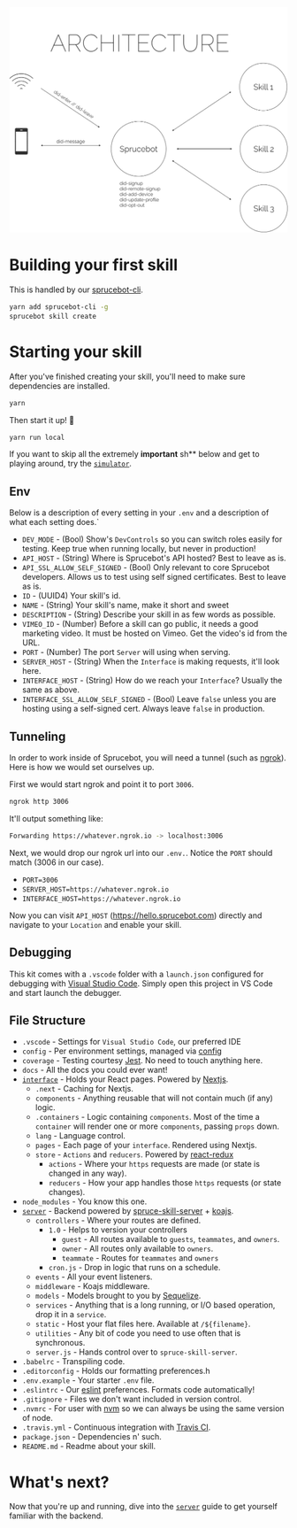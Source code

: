 
![Architecture](_images/architecture.gif?raw=true 'Architecture')

# Building your first skill
This is handled by our [sprucebot-cli](https://github.com/sprucelabsai/sprucebot-cli).

```bash
yarn add sprucebot-cli -g
sprucebot skill create
```

# Starting your skill
After you've finished creating your skill, you'll need to make sure dependencies are installed.

```bash
yarn
```
Then start it up! 🏁

```bash
yarn run local
```

If you want to skip all the extremely **important** sh** below and get to playing around, try the [`simulator`](simulator.md).

## Env
Below is a description of every setting in your `.env` and a description of what each setting does.`

* `DEV_MODE` - (Bool) Show's `DevControls` so you can switch roles easily for testing. Keep true when running locally, but never in production!
* `API_HOST` - (String) Where is Sprucebot's API hosted? Best to leave as is.
* `API_SSL_ALLOW_SELF_SIGNED` - (Bool) Only relevant to core Sprucebot developers. Allows us to test using self signed certificates. Best to leave as is.
* `ID` - (UUID4) Your skill's id.
* `NAME` - (String) Your skill's name, make it short and sweet
* `DESCRIPTION` - (String) Describe your skill in as few words as possible.
* `VIMEO_ID` - (Number) Before a skill can go public, it needs a good marketing video. It must be hosted on Vimeo. Get the video's id from the URL.
* `PORT` - (Number) The port `Server` will using when serving.
* `SERVER_HOST` - (String) When the `Interface` is making requests, it'll look here.
* `INTERFACE_HOST` - (String) How do we reach your `Interface`? Usually the same as above.
* `INTERFACE_SSL_ALLOW_SELF_SIGNED` - (Bool) Leave `false` unless you are hosting using a self-signed cert. Always leave `false` in production.

## Tunneling
In order to work inside of Sprucebot, you will need a tunnel (such as [ngrok](ngrok.io)). Here is how we would set ourselves up.

First we would start ngrok and point it to port `3006`.

```bash
ngrok http 3006
```

It'll output something like:
```bash
Forwarding https://whatever.ngrok.io -> localhost:3006
```

Next, we would drop our ngrok url into our `.env.`. Notice the `PORT` should match (3006 in our case).

* `PORT=3006`
* `SERVER_HOST=https://whatever.ngrok.io`
* `INTERFACE_HOST=https://whatever.ngrok.io`


Now you can visit `API_HOST` (https://hello.sprucebot.com) directly and navigate to your `Location` and enable your skill.

## Debugging
This kit comes with a `.vscode` folder with a `launch.json` configured for debugging with [Visual Studio Code](https://code.visualstudio.com). Simply open this project in VS Code and start launch the debugger.

## File Structure
 * `.vscode` - Settings for `Visual Studio Code`, our preferred IDE
 * `config` - Per environment settings, managed via [config](https://github.com/lorenwest/node-config)
 * `coverage` - Testing courtesy [Jest](https://facebook.github.io/jest/). No need to touch anything here.
 * `docs` - All the docs you could ever want!
 * [`interface`](interface.md) - Holds your React pages. Powered by [Nextjs](https://github.com/zeit/next.js/).
    * `.next` - Caching for Nextjs.
    * `components` - Anything reusable that will not contain much (if any) logic.
    * `.containers` - Logic containing `components`. Most of the time a `container` will render one or more `components`, passing `props` down.
    * `lang` - Language control.
    * `pages` - Each page of your `interface`. Rendered using Nextjs.
    * `store` - `Actions` and `reducers`. Powered by [react-redux](https://github.com/reactjs/react-redux)
        * `actions` - Where your `https` requests are made (or state is changed in any way).
        * `reducers` - How your app handles those `https` requests (or state changes).
 * `node_modules` - You know this one.
 * [`server`](server.md) - Backend powered by [spruce-skill-server](https://github.com/sprucelabsai/spruce-skill-server) + [koajs](http://koajs.com).
    * `controllers` - Where your routes are defined.
        * `1.0` - Helps to version your controllers
            * `guest` - All routes available to `guests`, `teammates`, and `owners`.
            * `owner` - All routes only available to `owners`.
            * `teammate` - Routes for `teammates` and `owners`
        * `cron.js` - Drop in logic that runs on a schedule.
    * `events` - All your event listeners.
    * `middleware` - Koajs middleware.
    * `models` - Models brought to you by [Sequelize](http://docs.sequelizejs.com).
    * `services` - Anything that is a long running, or I/O based operation, drop it in a `service`.
    * `static` - Host your flat files here. Available at `/${filename}`.
    * `utilities` - Any bit of code you need to use often that is synchronous.
    * `server.js` - Hands control over to `spruce-skill-server`.
* `.babelrc` - Transpiling code.
* `.editorconfig` - Holds our formatting preferences.h
* `.env.example` - Your starter `.env` file.
* `.eslintrc` - Our [eslint](https://eslint.org) preferences. Formats code automatically!
* `.gitignore` - Files we don't want included in version control.
* `.nvmrc` - For user with [nvm](https://github.com/creationix/nvm) so we can always be using the same version of node.
* `.travis.yml` - Continuous integration with [Travis CI](https://travis-ci.org).
* `package.json` - Dependencies n' such.
* `README.md` - Readme about your skill.

# What's next?
Now that you're up and running, dive into the [`server`](server.md) guide to get yourself familiar with the backend.